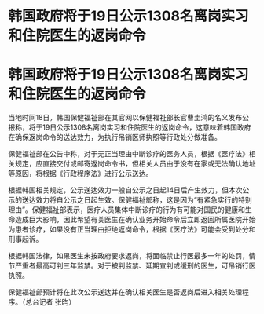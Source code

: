 # 韩国政府将于19日公示1308名离岗实习和住院医生的返岗命令

# 韩国政府将于19日公示1308名离岗实习和住院医生的返岗命令

当地时间18日，韩国保健福祉部在其官网以保健福祉部长官曹圭鸿的名义发布公报称，将于19日公示1308名离岗实习和住院医生的返岗命令，这意味着韩国政府在确保返岗命令的送达效力，为执行吊销医师执照等行政处分做准备。

保健福祉部在公告中称，对于无正当理由中断诊疗的医务人员，根据《医疗法》相关规定，应直接交付或邮寄返岗命令书，但相关人员由于没有在家或无法确认地址等原因，将根据《行政程序法》进行公示送达。

根据韩国相关规定，公示送达效力一般自公示之日起14日后产生效力，但本次公示的送达效力将自公示之日起生效。保健福祉部称，这是因为“有紧急实行的特别理由”。保健福祉部表示，医疗人员集体中断诊疗的行为有可能对国民的健康和生命造成巨大影响，因此希望有关医生在确认业务开始命令后立即返回所属医院开始为患者诊疗，如果没有正当理由拒绝返岗命令，根据《医疗法》可能会受到处分和刑事起诉。

根据韩国法律，如果医生未按政府要求返岗，将面临禁止行医最多一年的处罚，情节严重者最高可判三年监禁。对于被判监禁、延期宣判或缓刑的医生，可吊销行医执照。

保健福祉部预计将在此次公示送达并在确认相关医生是否返岗后进入相关处理程序。（总台记者 张昀）

